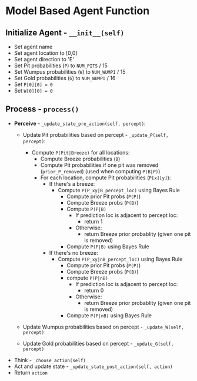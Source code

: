 # Model Based Agent Function

## Initialize Agent - `__init__(self)`
* Set agent name
* Set agent location to [0,0]
* Set agent direction to 'E'
* Set Pit probabilities (`P`) to `NUM_PITS` / 15
* Set Wumpus probabilities (`W`) to `NUM_WUMPI` / 15
* Set Gold probabilities (`G`) to `NUM_WUMPI` / 16
* Set `P[0][0] = 0`
* Set `W[0][0] = 0`

## Process - `process()`
* **Perceive** - `_update_state_pre_action(self, percept)`:
    * Update Pit probabilities based on percept - `_update_P(self, percept)`:
        * Compute `P(Pit|Breeze)` for all locations:
            * Compute Breeze probabilities (`B`)
            * Compute Pit probabilities if one pit was removed (`prior_P_removed`) (used when computing `P(B|P)`)
            * For each location, compute Pit probabilities (`P[x][y]`):
                * If there's a breeze:
                    * Compute `P(P_xy|B_percept_loc)` using Bayes Rule
                        * Compute prior Pit probs (`P(P)`)
                        * Compute Breeze probs (`P(B)`)
                        * Compute `P(P|B)`
                            * If prediction loc is adjacent to percept loc:
                                * return 1
                            * Otherwise:
                                * return Breeze prior probablity (given one pit is removed)
                        * Compute `P(P|B)` using Bayes Rule
                * If there's no breeze:
                    * Compute `P(P_xy|nB_percept_loc)` using Bayes Rule
                        * Compute prior Pit probs (`P(P)`)
                        * Compute Breeze probs (`P(B)`)
                        * compute `P(P|nB)`
                            * If prediction loc is adjacent to percept loc:
                                * return 0
                            * Otherwise:
                                * return Breeze prior probablity (given one pit is removed)
                        * Compute `P(P|nB)` using Bayes Rule

    * Update Wumpus probabilities based on percept - `_update_W(self, percept)`
    * Update Gold probabilities based on percept - `_update_G(self, percept)`
* Think - `_choose_action(self)`
* Act and update state - `_update_state_post_action(self, action)`
* Return `action`

